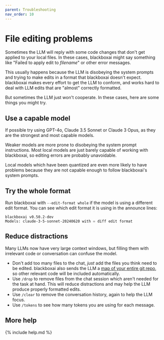 ```yaml
---
parent: Troubleshooting
nav_order: 10
---
```


# File editing problems

Sometimes the LLM will reply with some code changes
that don't get applied to your local files.
In these cases, blackboxai might say something like "Failed to apply edit to *filename*"
or other error messages.

This usually happens because the LLM is disobeying the system prompts
and trying to make edits in a format that blackboxai doesn't expect.
blackboxai makes every effort to get the LLM
to conform, and works hard to deal with
LLM edits that are "almost" correctly formatted.

But sometimes the LLM just won't cooperate.
In these cases, here are some things you might try.

## Use a capable model

If possible try using GPT-4o, Claude 3.5 Sonnet or Claude 3 Opus, 
as they are the strongest and most capable models.

Weaker models
are more prone to
disobeying the system prompt instructions.
Most local models are just barely capable of working with blackboxai,
so editing errors are probably unavoidable.

Local models which have been quantized are even more likely to have problems
because they are not capable enough to follow blackboxai's system prompts.

## Try the whole format

Run blackboxai with `--edit-format whole` if the model is using a different edit format.
You can see which edit format it is using in the announce lines:

```
blackboxai v0.50.2-dev
Models: claude-3-5-sonnet-20240620 with ♾️ diff edit format
```

## Reduce distractions

Many LLMs now have very large context windows,
but filling them with irrelevant code or conversation 
can confuse the model.

- Don't add too many files to the chat, *just* add the files you think need to be edited.
blackboxai also sends the LLM a [map of your entire git repo](https://blackbox.ai/docs/repomap.html), so other relevant code will be included automatically.
- Use `/drop` to remove files from the chat session which aren't needed for the task at hand. This will reduce distractions and may help the LLM produce properly formatted edits.
- Use `/clear` to remove the conversation history, again to help the LLM focus.
- Use `/tokens` to see how many tokens you are using for each message.

## More help

{% include help.md %}
